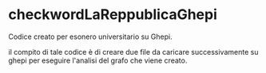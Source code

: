 # checkwordLaReppublicaGhepi

Codice creato per esonero universitario su Ghepi. 

il compito di tale codice è di creare due file da caricare successivamente su ghepi per eseguire l'analisi del grafo che viene creato.
